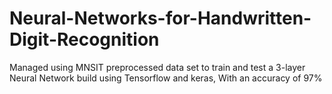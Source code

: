 # Neural-Networks-for-Handwritten-Digit-Recognition
Managed using MNSIT preprocessed data set to train and test a 3-layer Neural Network build using Tensorflow and keras, With an accuracy of 97%
